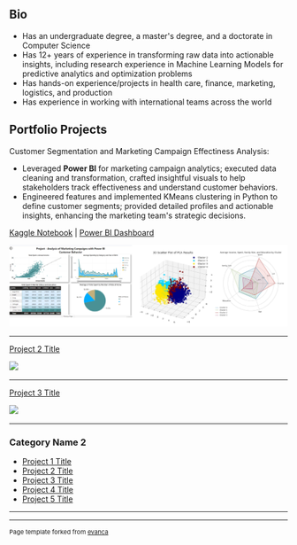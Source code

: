 ## Bio
- Has an undergraduate degree, a master's degree, and a doctorate in Computer Science
- Has 12+ years of experience in transforming raw data into actionable insights, including research experience in Machine Learning Models for predictive analytics and optimization problems
- Has hands-on experience/projects in health care, finance, marketing, logistics, and production
- Has experience in working with international teams across the world
  
## Portfolio Projects 

Customer Segmentation and Marketing Campaign Effectiness Analysis:
- Leveraged **Power BI** for marketing campaign analytics; executed data cleaning and transformation, crafted insightful visuals to help stakeholders track effectiveness and understand customer behaviors.
- Engineered features and implemented KMeans clustering in Python to define customer segments; provided detailed profiles and actionable insights, enhancing the marketing team's strategic decisions.

[Kaggle Notebook](https://www.kaggle.com/code/murilozangari/customer-segmentation-eda-clustering) | [Power BI Dashboard](https://app.powerbi.com/view?r=eyJrIjoiZmU1Mjc3YTMtMzU5NC00ZWNjLWI3YzQtYjc3OWZmMjM2ZGI3IiwidCI6IjU2MDA3ZmIyLWUzZjgtNDY5YS1iNTE3LWQzNjYyNDcyYWY3OSJ9)

<img src="images/thumb_1.png"/>


---
[Project 2 Title](/pdf/sample_presentation.pdf)

<img src="images/dummy_thumbnail.jpg?raw=true"/>

---
[Project 3 Title](http://example.com/)

<img src="images/dummy_thumbnail.jpg?raw=true"/>

---

### Category Name 2

- [Project 1 Title](http://example.com/)
- [Project 2 Title](http://example.com/)
- [Project 3 Title](http://example.com/)
- [Project 4 Title](http://example.com/)
- [Project 5 Title](http://example.com/)

---




---
<p style="font-size:11px">Page template forked from <a href="https://github.com/evanca/quick-portfolio">evanca</a></p>
<!-- Remove above link if you don't want to attibute -->
